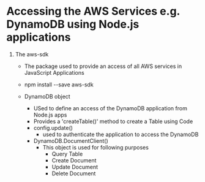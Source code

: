 # Accessing the AWS Services e.g. DynamoDB using Node.js applications
1. The aws-sdk
    - The package used to provide an access of all AWS services in JavaScript Applications
    - npm install --save aws-sdk

    - DynamoDB object
        - USed to define an access of the DynamoDB application from Node.js apps
        - Provides a 'createTable()' method to create a Table using Code
        - config.update()
            - used to authenticate the application to access the DynamoDB
        - DynamoDB.DocumentClient()
            - This object is used for following purposes
                - Query Table
                - Create Document
                - Update Document
                - Delete Document  
